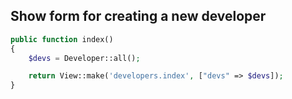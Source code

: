 Show form for creating a new developer
--------------------------------------
```php
public function index()
{
    $devs = Developer::all();

    return View::make('developers.index', ["devs" => $devs]);
}
```
